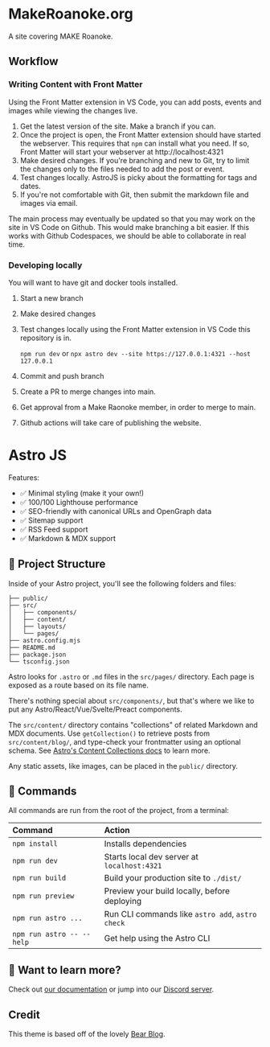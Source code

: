 # MakeRoanoke.org

A site covering MAKE Roanoke.

## Workflow

### Writing Content with Front Matter

Using the Front Matter extension in VS Code, you can add posts, events and
images while viewing the changes live.

1. Get the latest version of the site. Make a branch if you can.
2. Once the project is open, the Front Matter extension should have started the
   webserver. This requires that `npm` can install what you need. If so,
   Front Matter will start your webserver at http://localhost:4321
3. Make desired changes. If you're branching and new to Git, try to limit the
   changes only to the files needed to add the post or event.
4. Test changes locally. AstroJS is picky about the formatting for tags and
   dates.
5. If you're not comfortable with Git, then submit the markdown file and images
   via email.

The main process may eventually be updated so that you may work on the site in
VS Code on Github. This would make branching a bit easier. If this works with
Github Codespaces, we should be able to collaborate in real time.

### Developing locally

You will want to have git and docker tools installed.

1. Start a new branch
2. Make desired changes
3. Test changes locally using the Front Matter extension in VS Code this
   repository is in.
   
   `npm run dev` or `npx astro dev --site https://127.0.0.1:4321 --host 127.0.0.1`

4. Commit and push branch
5. Create a PR to merge changes into main.
6. Get approval from a Make Raonoke member, in order to merge to main.
7. Github actions will take care of publishing the website.

# Astro JS

Features:

- ✅ Minimal styling (make it your own!)
- ✅ 100/100 Lighthouse performance
- ✅ SEO-friendly with canonical URLs and OpenGraph data
- ✅ Sitemap support
- ✅ RSS Feed support
- ✅ Markdown & MDX support

## 🚀 Project Structure

Inside of your Astro project, you'll see the following folders and files:

```text
├── public/
├── src/
│   ├── components/
│   ├── content/
│   ├── layouts/
│   └── pages/
├── astro.config.mjs
├── README.md
├── package.json
└── tsconfig.json
```

Astro looks for `.astro` or `.md` files in the `src/pages/` directory. Each page is exposed as a route based on its file name.

There's nothing special about `src/components/`, but that's where we like to put any Astro/React/Vue/Svelte/Preact components.

The `src/content/` directory contains "collections" of related Markdown and MDX documents. Use `getCollection()` to retrieve posts from `src/content/blog/`, and type-check your frontmatter using an optional schema. See [Astro's Content Collections docs](https://docs.astro.build/en/guides/content-collections/) to learn more.

Any static assets, like images, can be placed in the `public/` directory.

## 🧞 Commands

All commands are run from the root of the project, from a terminal:

| Command                   | Action                                           |
| :------------------------ | :----------------------------------------------- |
| `npm install`             | Installs dependencies                            |
| `npm run dev`             | Starts local dev server at `localhost:4321`      |
| `npm run build`           | Build your production site to `./dist/`          |
| `npm run preview`         | Preview your build locally, before deploying     |
| `npm run astro ...`       | Run CLI commands like `astro add`, `astro check` |
| `npm run astro -- --help` | Get help using the Astro CLI                     |

## 👀 Want to learn more?

Check out [our documentation](https://docs.astro.build) or jump into our [Discord server](https://astro.build/chat).

## Credit

This theme is based off of the lovely [Bear Blog](https://github.com/HermanMartinus/bearblog/).
